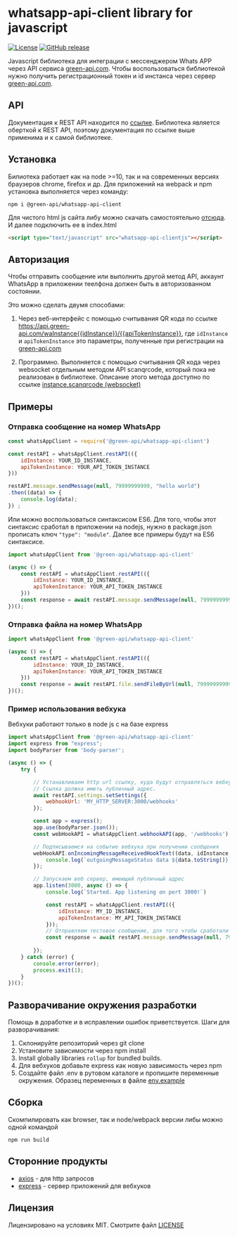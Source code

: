 # whatsapp-api-client library for javascript
[![License](https://img.shields.io/badge/License-MIT-yellow.svg)](https://github.com/green-api/whatsapp-api-client/blob/master/LICENSE)
[![GitHub release](https://img.shields.io/github/v/release/green-api/whatsapp-api-client.svg)](https://github.com/green-api/whatsapp-api-client/releases)

Javascript библиотека для интеграции с мессенджером Whats APP через API сервиса [green-api.com](https://green-api.com). Чтобы воспользоваться библиотекой нужно получить регистрационный токен и id инстанса через сервер [green-api.com](https://green-api.com).

## API

Документация к REST API находится по [ссылке](https://green-api.com/documents/green-api.html#82fcbe04-233f-492d-baf1-098f340bc0dc). Библиотека является оберткой к REST API, поэтому документация по ссылке выше применима и к самой библиотеке.

## Установка

Билиотека работает как на node >=10, так и на современных версиях браузеров chrome, firefox и др. Для приложений на webpack и npm установка выполняется через команду:
```
npm i @green-api/whatsapp-api-client
```
Для чистого html js сайта либу можно скачать самостоятельно [отсюда](https://github.com/green-api/whatsapp-api-client/releases). И далее подключить ее в index.html
``` html
<script type="text/javascript" src="whatsapp-api-clientjs"></script>
```

## Авторизация 

Чтобы отправить сообщение или выполнить другой метод API, аккаунт WhatsApp в приложении теелфона должен быть в авторизованном состоянии. 

Это можно сделать двумя способами:
1. Через веб-интерфейс с помощью считывания QR кода по ссылке https://api.green-api.com/waInstance{{idInstance}}/{{apiTokenInstance}}, где ``idInstance`` и ``apiTokenInstance`` это параметры, полученные при регистрации на [green-api.com](https://green-api.com)

2. Программно. Выполняется с помощью считывания QR кода через websocket отдельным методом API scanqrcode, который пока не реализован в библиотеке. Описание этого метода доступно по ссылке [ instance.scanqrcode (websocket)](https://documenter.getpostman.com/view/11185176/Szme3xf1?version=latest#048e8f7c-5bf1-4655-a719-c2d2ee78c676) 

## Примеры

### Отправка сообщение на номер WhatsApp

``` js
const whatsAppClient = require('@green-api/whatsapp-api-client')

const restAPI = whatsAppClient.restAPI(({
    idInstance: YOUR_ID_INSTANCE,
    apiTokenInstance: YOUR_API_TOKEN_INSTANCE
}))

restAPI.message.sendMessage(null, 79999999999, "hello world")
.then((data) => {
    console.log(data);
}) ;

```
Или можно воспользоваться синтаксисом ES6. Для того, чтобы этот синтаксис сработал в приложении на nodejs, нужно в package.json прописать ключ ``"type": "module"``. Далее все примеры будут на ES6 синтаксисе.

``` js
import whatsAppClient from '@green-api/whatsapp-api-client'

(async () => {
    const restAPI = whatsAppClient.restAPI(({
        idInstance: YOUR_ID_INSTANCE, 
        apiTokenInstance: YOUR_API_TOKEN_INSTANCE
    }))
    const response = await restAPI.message.sendMessage(null, 79999999999, "hello world");
})();
```

### Отправка файла на номер WhatsApp
``` js
import whatsAppClient from '@green-api/whatsapp-api-client'

(async () => {
    const restAPI = whatsAppClient.restAPI(({
        idInstance: YOUR_ID_INSTANCE,
        apiTokenInstance: YOUR_API_TOKEN_INSTANCE
    }))
    const response = await restAPI.file.sendFileByUrl(null, 79999999999, 'https://avatars.mds.yandex.net/get-pdb/477388/77f64197-87d2-42cf-9305-14f49c65f1da/s375', 'horse.png', 'horse');
})();
```

### Пример использования вебхука

Вебхуки работают только в node js с на базе express

``` js
import whatsAppClient from '@green-api/whatsapp-api-client'
import express from "express";
import bodyParser from 'body-parser';

(async () => {
    try {

        // Устанавливаем http url ссылку, куда будут отправляться вебхуки. 
        // Ссылка должна иметь публичный адрес.
        await restAPI.settings.setSettings({
            webhookUrl: 'MY_HTTP_SERVER:3000/webhooks'
        });

        const app = express();
        app.use(bodyParser.json());
        const webHookAPI = whatsAppClient.webhookAPI(app, '/webhooks')

        // Подписываемся на событие вебхука при получении сообщения
        webHookAPI.onIncomingMessageReceivedHookText((data, idInstance, idMessage, sender, typeMessage, textMessage) => {
            console.log(`outgoingMessageStatus data ${data.toString()}`)
        });

        // Запускаем веб сервер, имеющий публичный адрес
        app.listen(3000, async () => {
            console.log(`Started. App listening on port 3000!`)

            const restAPI = whatsAppClient.restAPI(({
                idInstance: MY_ID_INSTANCE,
                apiTokenInstance: MY_API_TOKEN_INSTANCE
            }));
            // Отправляем тестовое сообщение, для того чтобы сработали события вебхуков
            const response = await restAPI.message.sendMessage(null, 79999999999, "hello world");
    
        });
    } catch (error) {
        console.error(error);
        process.exit(1);
    }
})();

```

## Разворачивание окружения разработки

Помощь в доработке и в исправлении ошибок приветствуется. Шаги для разворачивания:

1. Склонируйте репозиторий через git clone
2. Установите зависимости через npm install
3. Install globally libraries ``rollup`` for bundled builds.
4. Для вебхуков добавьте express как новую зависимость через npm
5. Создайте файл .env в рутовом каталоге и пропишите переменные окружения. Образец переменных в файле [env.example](env.example)

## Сборка
Скомпилировать как browser, так и node/webpack версии либы можно одной командой
```
npm run build
```

## Сторонние продукты

* [axios](https://github.com/axios/axios) - для http запросов
* [express](https://www.npmjs.com/package/express) - сервер приложений для вебхуков

## Лицензия

Лицензировано на условиях MIT. Смотрите файл [LICENSE](LICENSE)
